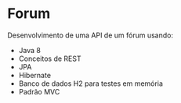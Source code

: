 # Forum

Desenvolvimento de uma API de um fórum usando:

- Java 8
- Conceitos de REST
- JPA
- Hibernate
- Banco de dados H2 para testes em memória
- Padrão MVC
